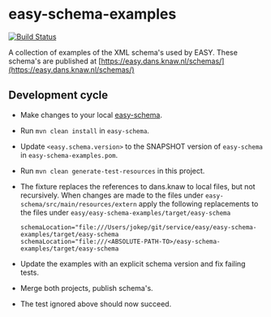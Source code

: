 easy-schema-examples
====================
[![Build Status](https://travis-ci.org/DANS-KNAW/easy-schema-examples.svg?branch=master)](https://travis-ci.org/DANS-KNAW/easy-schema-examples)

A collection of examples of the XML schema's used by EASY. These schema's are published at 
[https://easy.dans.knaw.nl/schemas/](https://easy.dans.knaw.nl/schemas/)

Development cycle
-----------------

* Make changes to your local [easy-schema](https://github.com/DANS-KNAW/easy-schema).
* Run `mvn clean install` in `easy-schema`.
* Update `<easy.schema.version>` to the SNAPSHOT version of `easy-schema` in `easy-schema-examples.pom`.
* Run `mvn clean generate-test-resources` in this project. 
* The fixture replaces the references to dans.knaw to local files, but not recursively.
  When changes are made to the files under `easy-schema/src/main/resources/extern`
  apply the following replacements to the files under `easy/easy-schema-examples/target/easy-schema`

      schemaLocation="file:///Users/jokep/git/service/easy/easy-schema-examples/target/easy-schema
      schemaLocation="file:///<ABSOLUTE-PATH-TO>/easy-schema-examples/target/easy-schema

* Update the examples with an explicit schema version and fix failing tests.
* Merge both projects, publish schema's.
* The test ignored above should now succeed.
